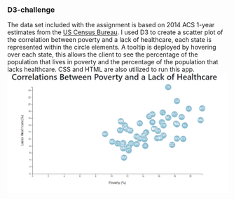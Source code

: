 ### D3-challenge

The data set included with the assignment is based on 2014 ACS 1-year estimates from the [US Census Bureau](https://data.census.gov/cedsci/). I used D3 to create a scatter plot of the correlation between poverty and a lack of healthcare, each state is represented within the circle elements. A tooltip is deployed by hovering over each state, this allows the client to see the percentage of the population that lives in poverty and the percentage of the population that lacks healthcare. CSS and HTML are also utilized to run this app.
![Image1](images/Image1.png)

